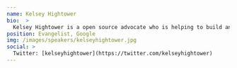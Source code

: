 ```yaml
---
name: Kelsey Hightower
bio:  >
  Kelsey Hightower is a open source advocate who is helping to build and advocate a modern way to run Linux servers at CoreOS. As an engineer Kelsey enjoys building simple tools that make people smile and is a regular contributor to Google’s Kubernetes project. When he is not slinging Go code you can catch him giving technical workshops covering everything from programming, system administration, and CoreOS.
position: Evangelist, Google
img: /images/speakers/kelseyhightower.jpg
social: >
  Twitter: [kelseyhightower](https://twitter.com/kelseyhightower)
---
```

